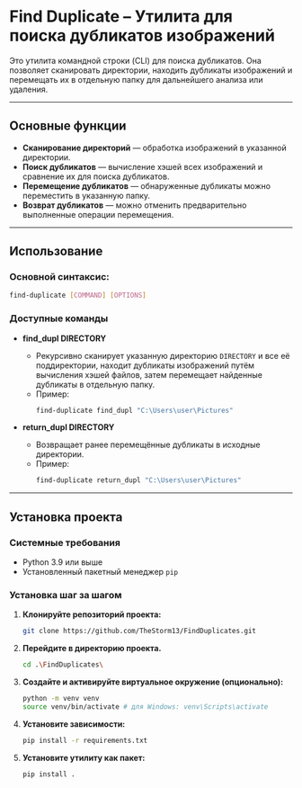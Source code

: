 # Find Duplicate – Утилита для поиска дубликатов изображений

Это утилита командной строки (CLI) для поиска дубликатов. Она позволяет сканировать директории, находить дубликаты изображений и перемещать их в отдельную папку для дальнейшего анализа или удаления. 

---

## Основные функции

- **Сканирование директорий** — обработка изображений в указанной директории.
- **Поиск дубликатов** — вычисление хэшей всех изображений и сравнение их для поиска дубликатов.
- **Перемещение дубликатов** — обнаруженные дубликаты можно переместить в указанную папку.
- **Возврат дубликатов** — можно отменить предварительно выполненные операции перемещения.

---

## Использование

### Основной синтаксис:

```bash
find-duplicate [COMMAND] [OPTIONS]
```

### Доступные команды

- **find_dupl DIRECTORY**
    - Рекурсивно сканирует указанную директорию `DIRECTORY` и все её поддиректории, находит дубликаты изображений путём вычисления хэшей файлов, затем перемещает найденные дубликаты в отдельную папку.
    - Пример:
      ```bash
      find-duplicate find_dupl "C:\Users\user\Pictures"
      ```

- **return_dupl DIRECTORY**
    - Возвращает ранее перемещённые дубликаты в исходные директории.
    - Пример:
      ```bash
      find-duplicate return_dupl "C:\Users\user\Pictures"
      ```
---

## Установка проекта

### Системные требования
- Python 3.9 или выше
- Установленный пакетный менеджер `pip`

### Установка шаг за шагом

1. **Клонируйте репозиторий проекта:**
   ```bash
   git clone https://github.com/TheStorm13/FindDuplicates.git
   ```

2. **Перейдите в директорию проекта.**
    ```bash
    cd .\FindDuplicates\
    ```
3. **Создайте и активируйте виртуальное окружение (опционально):**
   ```bash
   python -m venv venv
   source venv/bin/activate # для Windows: venv\Scripts\activate
   ```

4. **Установите зависимости:**
   ```bash
   pip install -r requirements.txt
   ```

5. **Установите утилиту как пакет:**
   ```bash
   pip install .
   ```



